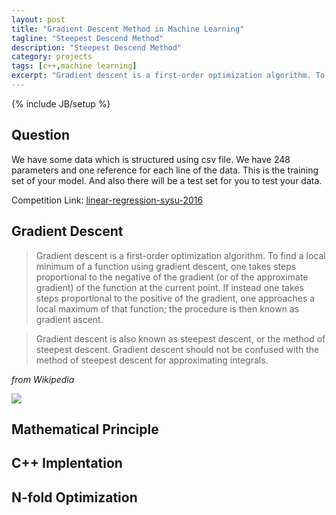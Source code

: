 ```yaml
---
layout: post
title: "Gradient Descent Method in Machine Learning"
tagline: "Steepest Descend Method"
description: "Steepest Descend Method"
category: projects
tags: [c++,machine learning]
excerpt: "Gradient descent is a first-order optimization algorithm. To find a local minimum of a function using gradient descent, one takes steps proportional to the negative of the gradient (or of the approximate gradient) of the function at the current point. If instead one takes steps proportional to the positive of the gradient, one approaches a local maximum of that function; the procedure is then known as gradient ascent."
---
```

{% include JB/setup %}

## Question

We have some data which is structured using csv file. We have 248 parameters and one reference for each line of the data. This is the training set of your model. And also there will be a test set for you to test your data.

Competition Link: [linear-regression-sysu-2016](https://inclass.kaggle.com/c/linear-regression-sysu-2016/leaderboard)


## Gradient Descent

>Gradient descent is a first-order optimization algorithm. To find a local minimum of a function using gradient descent, one takes steps proportional to the negative of the gradient (or of the approximate gradient) of the function at the current point. If instead one takes steps proportional to the positive of the gradient, one approaches a local maximum of that function; the procedure is then known as gradient ascent.

>Gradient descent is also known as steepest descent, or the method of steepest descent. Gradient descent should not be confused with the method of steepest descent for approximating integrals.

*from Wikipedia*

![](https://upload.wikimedia.org/wikipedia/commons/thumb/f/ff/Gradient_descent.svg/350px-Gradient_descent.svg.png)

## Mathematical Principle


## C++ Implentation

## N-fold Optimization
